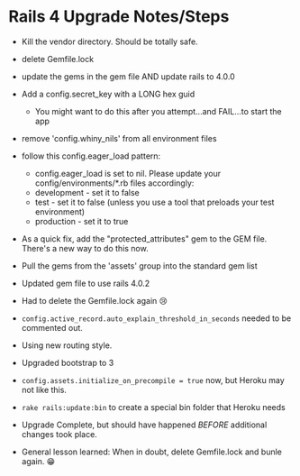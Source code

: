 # Rails 4 Upgrade Notes/Steps
* Kill the vendor directory.  Should be totally safe.
* delete Gemfile.lock
* update the gems in the gem file AND update rails to 4.0.0
* Add a config.secret_key with a LONG hex guid
  * You might want to do this after you attempt...and FAIL...to start the app
*  remove 'config.whiny_nils' from all environment files
* follow this config.eager_load pattern:
  * config.eager_load is set to nil. Please update your config/environments/*.rb files accordingly:
  * development - set it to false
  * test - set it to false (unless you use a tool that preloads your test environment)
  * production - set it to true
* As a quick fix, add the "protected_attributes" gem to the GEM file.  There's a new way to do this now.
* Pull the gems from the 'assets' group into the standard gem list
* Updated gem file to use rails 4.0.2
* Had to delete the Gemfile.lock again :cry:
* `config.active_record.auto_explain_threshold_in_seconds` needed to be commented out.
* Using new routing style.
* Upgraded bootstrap to 3
* `config.assets.initialize_on_precompile = true` now, but Heroku may not like this.
* `rake rails:update:bin` to create a special bin folder that Heroku needs

* Upgrade Complete, but should have happened *BEFORE* additional changes took place.
* General lesson learned: When in doubt, delete Gemfile.lock and bunle again. :grin: